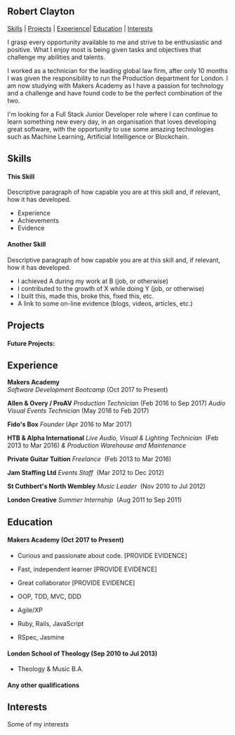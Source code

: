 ## Robert Clayton
[Skills](#skills) | [Projects](#projects) | [Experience](#experience)| [Education](#education) | [Interests](#interests)

I grasp every opportunity available to me and strive to be enthusiastic and positive. What I enjoy most is being given tasks and objectives that challenge my abilities and talents.

I worked as a technician for the leading global law firm, after only 10 months I was given the responsibility to run the Production department for London. I am now studying with Makers Academy as I have a passion for technology and a challenge and have found code to be the perfect combination of the two.

I'm looking for a Full Stack Junior Developer role where I can continue to learn something new every day, in an organisation that loves developing great software, with the opportunity to use some amazing technologies such as Machine Learning, Artificial Intelligence or Blockchain.

## Skills

#### This Skill

Descriptive paragraph of how capable you are at this skill and, if relevant, how it has developed.

- Experience
- Achievements
- Evidence

#### Another Skill

Descriptive paragraph of how capable you are at this skill and, if relevant, how it has developed.

- I achieved A during my work at B (job, or otherwise)
- I contributed to the growth of X while doing Y (job, or otherwise)
- I built this, made this, broke this, fixed this, etc.
- A link to some on-line evidence (blogs, videos, articles, etc.)

## Projects

#### Future Projects:

## Experience

**Makers Academy**   
*Software Development Bootcamp*   (Oct 2017 to Present)  

**Allen & Overy / ProAV**
*Production Technician*           (Feb 2016 to Sep 2017)
*Audio Visual Events Technician*  (May 2016 to Feb 2017)

**Fido's Box**
*Founder*                         (Apr 2016 to Mar 2017)

**HTB & Alpha International**
*Live Audio, Visual & Lighting Technician*  (Feb 2013 to Mar 2016)
*& Production Warehouse and Maintenance*

**Private Guitar Tuition**
*Freelance*                        (Feb 2013 to Mar 2016)

**Jam Staffing Ltd**
*Events Staff*                     (Mar 2012 to Dec 2012)

**St Cuthbert's North Wembley**
*Music Leader*                     (Nov 2010 to Jul 2012)

**London Creative**
*Summer Internship*                (Aug 2011 to Sep 2011)

## Education

#### Makers Academy (Oct 2017 to Present)

- Curious and passionate about code. [PROVIDE EVIDENCE]
- Fast, independent learner [PROVIDE EVIDENCE]
- Great collaborator [PROVIDE EVIDENCE]

- OOP, TDD, MVC, DDD
- Agile/XP
- Ruby, Rails, JavaScript
- RSpec, Jasmine

#### London School of Theology (Sep 2010 to Jul 2013)

- Theology & Music B.A.

#### Any other qualifications

## Interests

Some of my interests
